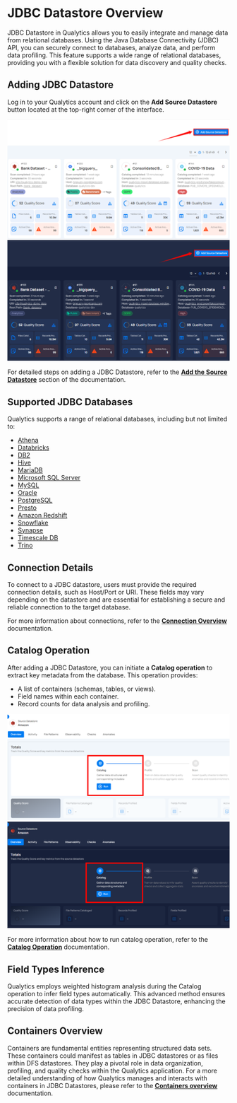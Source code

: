 # JDBC Datastore Overview

JDBC Datastore in Qualytics allows you to easily integrate and manage data from relational databases. Using the Java Database Connectivity (JDBC) API, you can securely connect to databases, analyze data, and perform data profiling. This feature supports a wide range of relational databases, providing you with a flexible solution for data discovery and quality checks.

##  Adding JDBC Datastore

Log in to your Qualytics account and click on the **Add Source Datastore** button located at the top-right corner of the interface.

![add-datastore](../assets/datastores/jdbc-datastores/add-datastore-light.png#only-light)
![add-datastore](../assets/datastores/jdbc-datastores/add-datastore-dark.png#only-dark)

For detailed steps on adding a JDBC Datastore, refer to the  [**Add the Source Datastore**](../add-datastores/athena.md#add-the-source-datastore) section of the documentation.

##  Supported JDBC Databases

Qualytics supports a range of relational databases, including but not limited to:

* [Athena](../add-datastores/athena.md)  
* [Databricks](../add-datastores/databricks.md)  
* [DB2](../add-datastores/db2.md)  
* [Hive](../add-datastores/hive.md)  
* [MariaDB](../add-datastores/maria-db.md)  
* [Microsoft SQL Server](../add-datastores/microsoft-sql-server.md)  
* [MySQL](../add-datastores/mysql.md)  
* [Oracle](../add-datastores/oracle.md)  
* [PostgreSQL](../add-datastores/postgresql.md)  
* [Presto](../add-datastores/presto.md)  
* [Amazon Redshift](../add-datastores/redshift.md)  
* [Snowflake](../add-datastores/snowflake.md)  
* [Synapse](../add-datastores/synapse.md)  
* [Timescale DB](../add-datastores/timescale-db.md)  
* [Trino](../add-datastores/trino.md)

## Connection Details

To connect to a JDBC datastore, users must provide the required connection details, such as Host/Port or URI. These fields may vary depending on the datastore and are essential for establishing a secure and reliable connection to the target database.

For more information about connections, refer to the [**Connection Overview**](../connections/overview-of-a-connection.md) documentation.

## Catalog Operation  

After adding a JDBC Datastore, you can initiate a **Catalog operation** to extract key metadata from the database. This operation provides: 

* A list of containers (schemas, tables, or views).  
* Field names within each container.  
* Record counts for data analysis and profiling.

![catalog](../assets/datastores/jdbc-datastores/catalog-light.png#only-light)
![catalog](../assets/datastores/jdbc-datastores/catalog-dark.png#only-dark)

For more information about how to run catalog operation, refer to the [**Catalog Operation**](../source-datastore/catalog.md) documentation.

##  Field Types Inference

Qualytics employs weighted histogram analysis during the Catalog operation to infer field types automatically. This advanced method ensures accurate detection of data types within the JDBC Datastore, enhancing the precision of data profiling.

## Containers Overview  

Containers are fundamental entities representing structured data sets. These containers could manifest as tables in JDBC datastores or as files within DFS datastores. They play a pivotal role in data organization, profiling, and quality checks within the Qualytics application.  For a more detailed understanding of how Qualytics manages and interacts with containers in JDBC Datastores, please refer to the [**Containers overview**](../container/container.md) documentation. 